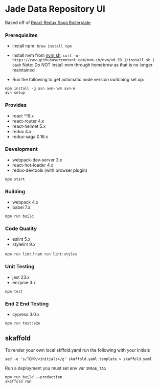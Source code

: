 # Jade Data Repository UI

Based off of [React Redux Saga Boilerplate](https://github.com/gilbarbara/react-redux-saga-boilerplate)

### Prerequisites
- install npm: `brew install npm`
- install nvm from [nvm.sh](https://github.com/nvm-sh/nvm#install--update-script): `curl -o- https://raw.githubusercontent.com/nvm-sh/nvm/v0.39.1/install.sh | bash`
Note: Do NOT install nvm through homebrew as that is no longer maintained

- Run the following to get automatic node version switching set up:
```
npm install -g avn avn-nvm avn-n
avn setup
 ```

### Provides

- react ^16.x
- react-router 4.x
- react-helmet 5.x
- redux 4.x
- redux-saga 0.16.x

### Development

- webpack-dev-server 3.x
- react-hot-loader 4.x
- redux-devtools (with browser plugin)

`npm start`

### Building

- webpack 4.x
- babel 7.x

`npm run build`

### Code Quality

- eslint 5.x
- stylelint 9.x

`npm run lint` / `npm run lint:styles`

### Unit Testing

- jest 23.x
- enzyme 3.x

`npm test`

### End 2 End Testing

- cypress 3.0.x

`npm run test:e2e`

## skaffold
To render your own local skffold.yaml run the following with your initials
```
sed -e 's/TEMP/<initials>/g' skaffold.yaml.template > skaffold.yaml
```
Run a deployment you must set env var `IMAGE_TAG`
```
npm run build --production
skaffold run
```
